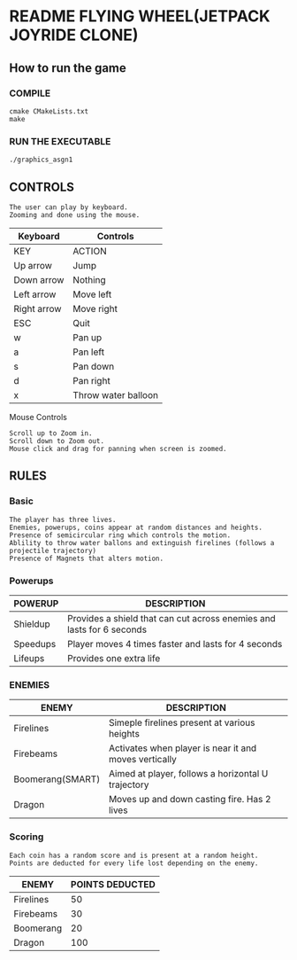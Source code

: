 # README FLYING WHEEL(JETPACK JOYRIDE CLONE)

## How to run the game

### COMPILE

    cmake CMakeLists.txt
    make

### RUN THE EXECUTABLE

    ./graphics_asgn1

## CONTROLS
    The user can play by keyboard.
    Zooming and done using the mouse.

|Keyboard| Controls|
|-----|----|
|KEY 	|ACTION|
|Up arrow| 	Jump|
|Down arrow |	Nothing|
|Left arrow |	Move left|
|Right arrow |	Move right|
|ESC |	Quit|
|w 	|Pan up|
|a 	|Pan left|
|s 	|Pan down|
|d 	|Pan right|
|x | Throw water balloon|

Mouse Controls

    Scroll up to Zoom in.
    Scroll down to Zoom out.
    Mouse click and drag for panning when screen is zoomed.
## RULES 

### Basic
    The player has three lives.
    Enemies, powerups, coins appear at random distances and heights.
    Presence of semicircular ring which controls the motion.
    Ablility to throw water ballons and extinguish firelines (follows a projectile trajectory)
    Presence of Magnets that alters motion.

### Powerups

|POWERUP | DESCRIPTION|
|---|--|
| Shieldup | Provides a shield that can cut across enemies and lasts for 6 seconds|
| Speedups | Player moves 4 times faster and lasts for 4 seconds|
| Lifeups | Provides one extra life|

### ENEMIES

|ENEMY| DESCRIPTION|
|--|--|
|Firelines | Simeple firelines present at various heights |
|Firebeams | Activates when player is near it and moves vertically|
|Boomerang(SMART) | Aimed at player, follows a horizontal U trajectory |
| Dragon | Moves up and down casting fire. Has 2 lives |
### Scoring 

    Each coin has a random score and is present at a random height.
    Points are deducted for every life lost depending on the enemy.
|ENEMY| POINTS DEDUCTED|
|--|--|
|Firelines | 50 |
|Firebeams | 30 |
|Boomerang | 20 |
| Dragon | 100 |



  